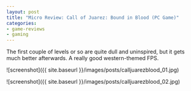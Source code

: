```yaml
---
layout: post
title: "Micro Review: Call of Juarez: Bound in Blood (PC Game)"
categories:
- game-reviews
- gaming
---
```


The first couple of levels or so are quite dull and uninspired, but it gets much better afterwards. A really good western-themed FPS.


![screenshot]({{ site.baseurl }}/images/posts/calljuarezblood_01.jpg)

![screenshot]({{ site.baseurl }}/images/posts/calljuarezblood_02.jpg)

